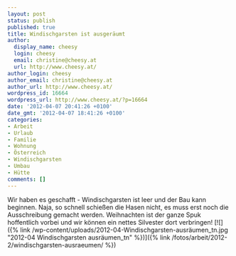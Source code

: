 ```yaml
---
layout: post
status: publish
published: true
title: Windischgarsten ist ausgeräumt
author:
  display_name: cheesy
  login: cheesy
  email: christine@cheesy.at
  url: http://www.cheesy.at/
author_login: cheesy
author_email: christine@cheesy.at
author_url: http://www.cheesy.at/
wordpress_id: 16664
wordpress_url: http://www.cheesy.at/?p=16664
date: '2012-04-07 20:41:26 +0100'
date_gmt: '2012-04-07 18:41:26 +0100'
categories:
- Arbeit
- Urlaub
- Familie
- Wohnung
- Österreich
- Windischgarsten
- Umbau
- Hütte
comments: []
---
```

Wir haben es geschafft - Windischgarsten ist leer und der Bau kann beginnen. Naja, so schnell schießen die Hasen nicht, es muss erst noch die Ausschreibung gemacht werden. Weihnachten ist der ganze Spuk hoffentlich vorbei und wir können ein nettes Silvester dort verbringen!
[![]({% link /wp-content/uploads/2012-04-Windischgarsten-ausräumen_tn.jpg "2012-04 Windischgarsten ausräumen\_tn" %})]({% link /fotos/arbeit/2012-2/windischgarsten-ausraeumen/ %})
